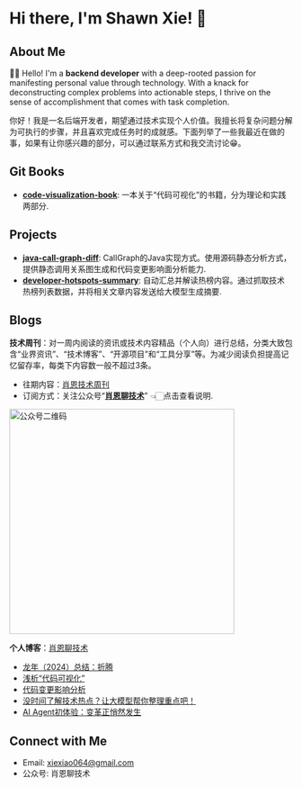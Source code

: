 # Hi there, I'm Shawn Xie! 👋

## About Me
👨‍💻 Hello! I'm a **backend developer** with a deep-rooted passion for manifesting personal value through technology. With a knack for deconstructing complex problems into actionable steps, I thrive on the sense of accomplishment that comes with task completion.    

你好！我是一名后端开发者，期望通过技术实现个人价值。我擅长将复杂问题分解为可执行的步骤，并且喜欢完成任务时的成就感。下面列举了一些我最近在做的事，如果有让你感兴趣的部分，可以通过联系方式和我交流讨论😁。

## Git Books
- **[code-visualization-book](https://xiexiao064.gitbook.io/code-visualization)**: 一本关于“代码可视化”的书籍，分为理论和实践两部分. 

## Projects
- **[java-call-graph-diff](https://github.com/shawnxie94/java-call-graph-diff)**: CallGraph的Java实现方式。使用源码静态分析方式，提供静态调用关系图生成和代码变更影响面分析能力.
- **[developer-hotspots-summary](https://github.com/shawnxie94/developer-hotspots-summary)**: 自动汇总并解读热榜内容。通过抓取技术热榜列表数据，并将相关文章内容发送给大模型生成摘要.

## Blogs
**技术周刊**：对一周内阅读的资讯或技术内容精品（个人向）进行总结，分类大致包含“业界资讯”、“技术博客”、“开源项目”和“工具分享”等。为减少阅读负担提高记忆留存率，每类下内容数一般不超过3条。
- 往期内容：[肖恩技术周刊](https://weekly.shawnxie.top/)
- 订阅方式：关注公众号“[**肖恩聊技术**](https://mp.weixin.qq.com/s/-7-J0KpzfCl5wX5Rum1ltw)” 👈🏻点击查看说明.

<img src="./picture/image.png" alt="公众号二维码" width="400">

**个人博客**：[肖恩聊技术](https://shawnxie.top/)
- [龙年（2024）总结：折腾](https://shawnxie.top/blogs/talk/2024-end.html)
- [浅析“代码可视化”](https://shawnxie.top/blogs/code-visualization/code-visualization-intro.html)
- [代码变更影响分析](https://shawnxie.top/blogs/code-visualization/cg-diff.html)
- [没时间了解技术热点？让大模型帮你整理重点吧！](https://shawnxie.top/blogs/ai/ai-hotspot.html)
- [AI Agent初体验：变革正悄然发生](https://shawnxie.top/blogs/ai/ai-agent.html)

## Connect with Me
- Email: [xiexiao064@gmail.com](mailto:xiexiao064@gmail.com)
- 公众号: 肖恩聊技术

<!-- ![shawnxie94's GitHub stats](https://github-readme-stats.vercel.app/api?username=shawnxie94&show_icons=true) -->

